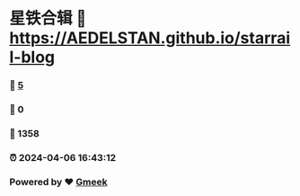 # 星铁合辑 :link: https://AEDELSTAN.github.io/starrail-blog 
### :page_facing_up: [5](https://AEDELSTAN.github.io/starrail-blog/tag.html) 
### :speech_balloon: 0 
### :hibiscus: 1358 
### :alarm_clock: 2024-04-06 16:43:12 
### Powered by :heart: [Gmeek](https://github.com/Meekdai/Gmeek)
